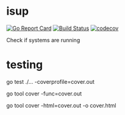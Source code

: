 # isup

[![Go Report Card](https://goreportcard.com/badge/github.com/psenna/isup)](https://goreportcard.com/report/github.com/psenna/isup)
[![Build Status](https://travis-ci.org/psenna/isup.svg?branch=master)](https://travis-ci.org/psenna/isup-http-client)
[![codecov](https://codecov.io/gh/psenna/isup/branch/master/graph/badge.svg)](https://codecov.io/gh/psenna/isup-http-client)


Check if systems are running

# testing 

go test ./... -coverprofile=cover.out

go tool cover -func=cover.out

go tool cover -html=cover.out -o cover.html
